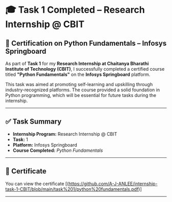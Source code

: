 # 🎓 Task 1 Completed – Research Internship @ CBIT

## 📘 Certification on Python Fundamentals – Infosys Springboard

As part of **Task 1** for my **Research Internship at Chaitanya Bharathi Institute of Technology (CBIT)**, I successfully completed a certified course titled **"Python Fundamentals"** on the **Infosys Springboard** platform.

This task was aimed at promoting self-learning and upskilling through industry-recognized platforms. The course provided a solid foundation in Python programming, which will be essential for future tasks during the internship.

---

## ✅ Task Summary

- **Internship Program:** Research Internship @ CBIT  
- **Task:** 1   
- **Platform:** Infosys Springboard  
- **Course Completed:** *Python Fundamentals*  

---

## 📜 Certificate

You can view the certificate [(https://github.com/A-J-ANLEE/internship-task-1-CBIT/blob/main/task%201/python%20fundamentals.pdf)]

---


